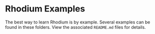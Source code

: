 # Rhodium Examples

The best way to learn Rhodium is by example.  Several examples can be found in
these folders.  View the associated `README.md` files for details.
